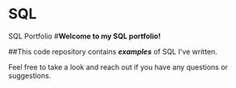# SQL
SQL Portfolio
#**Welcome to my SQL portfolio!** 

##This code repository contains **_examples_** of SQL I've written. 

Feel free to take a look and reach out if you have any questions or suggestions.
